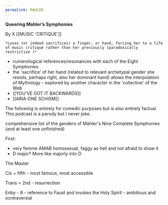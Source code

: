 ```yaml
---
permalink: MAHLER
---
```

**Queering Mahler’s Symphonies** 
  

By X [[MUSIC 'CRITIQUE']]

	*Loses (or indeed sacrifices) a finger, or hand, forcing her to a life of music critique rather than her previously (paradoxically restrictive )*

- numerological references/resonances with each of the Eight Symphonies
- the 'sacrifice' of her hand (related to relevant archetypal gender she resists, perhaps right, also her dominant hand) allows the interpolation of Mythology - explored by another character in the 'collective' of the Web
- [[YOU'VE GOT IT BACKWARDS]]
- [[ARIA-DNE SCHISM]]
  

  

  

  

  

The following is entirely for comedic purposes but is also entirely factual. This podcast is a parody but I never joke. 

  comprehensive list of the genders of Mahler's Nine Complete Symphonies (and at least one unfinished)

First:

- very femme AMAB homosexual, faggy as hell and not afraid to show it 
- D major? More like majorly into D 

  

The Master

  

Cis = fifth - most famous, most accessible 

  

  

Trans = 2nd - resurrection 

  

  

Enby - 8 - reference to Faust and invokes the Holy Spirit - ambitious and ocntraversial